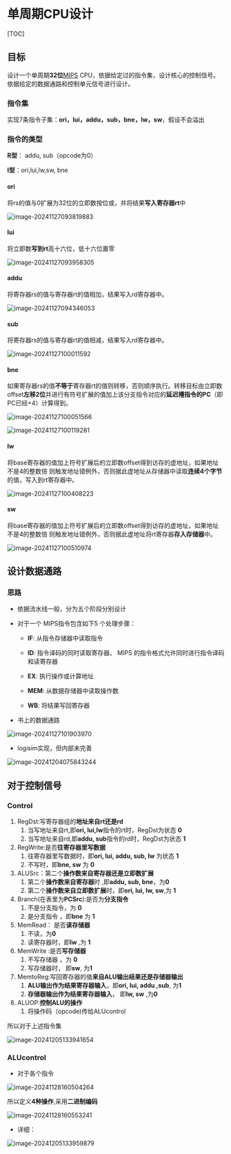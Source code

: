 # 单周期CPU设计

[TOC]



## 目标

设计一个单周期**32位**[MIPS](D:\Internt_of_Thing\e_book\计算机组成原理\A03_“系统能力培养大赛”MIPS指令系统规范_v1.00.pdf) CPU，依据给定过的指令集，设计核心的控制信号。依据给定的数据通路和控制单元信号进行设计。

### 指令集

实现7条指令子集：**ori，lui，addu，sub，bne，lw，sw**，假设不会溢出

### 指令的类型

**R型**： addu, sub（opcode为0）

**I型**：ori,lui,lw,sw, bne

#### ori

将rs的值与0扩展为32位的立即数按位或，并将结果**写入寄存器rt**中

![image-20241127093819883](D:\Internt_of_Thing\e_book\计算机组成原理\note\assets\image-20241127093819883.png)

#### lui

将立即数**写到rt**高十六位，低十六位置零

![image-20241127093958305](D:\Internt_of_Thing\e_book\计算机组成原理\note\assets\image-20241127093958305.png)

#### addu

将寄存器rs的值与寄存器rt的值相加，结果写入rd寄存器中。

![image-20241127094346053](D:\Internt_of_Thing\e_book\计算机组成原理\note\assets\image-20241127094346053.png)

#### sub

将寄存器rs的值与寄存器rt的值相减，结果写入rd寄存器中。

![image-20241127100011592](D:\Internt_of_Thing\e_book\计算机组成原理\note\assets\image-20241127100011592.png)

#### bne

如果寄存器rs的值**不等于**寄存器rt的值则转移，否则顺序执行。转移目标由立即数offset**左移2位**并进行有符号扩展的值加上该分支指令对应的**延迟槽指令的PC**（即PC已经+4）计算得到。

![image-20241127100051566](D:\Internt_of_Thing\e_book\计算机组成原理\note\assets\image-20241127100051566.png)

![image-20241127100119281](D:\Internt_of_Thing\e_book\计算机组成原理\note\assets\image-20241127100119281.png)

#### lw

将base寄存器的值加上符号扩展后的立即数offset得到访存的虚地址，如果地址不是4的整数倍 则触发地址错例外，否则据此虚地址从存储器中读取**连续4个字节**的值，写入到rt寄存器中。

![image-20241127100408223](D:\Internt_of_Thing\e_book\计算机组成原理\note\assets\image-20241127100408223.png)

#### sw

将base寄存器的值加上符号扩展后的立即数offset得到访存的虚地址，如果地址不是4的整数倍 则触发地址错例外，否则据此虚地址将rt寄存器**存入存储器**中。

![image-20241127100510974](D:\Internt_of_Thing\e_book\计算机组成原理\note\assets\image-20241127100510974.png)

## 设计数据通路

### 思路

- 依据流水线一般，分为五个阶段分别设计

- 对于一个 MIPS指令包含如下5 个处理步骤：

  - **IF**: 从指令存储器中读取指令

  - **ID**: 指令译码的同时读取寄存器。 MIPS 的指令格式允许同时进行指令译码和读寄存器

  - **EX**: 执行操作或计算地址

  - **MEM**: 从数据存储器中读取操作数

  - **WB**: 将结果写回寄存器

- 书上的数据通路

![image-20241127101903970](D:\Internt_of_Thing\e_book\计算机组成原理\note\assets\image-20241127101903970-1732673946928-1.png)

- logisim实现，但内部未完善

![image-20241204075843244](D:\Internt_of_Thing\e_book\计算机组成原理\note\assets\image-20241204075843244-1733270326024-2.png)

## 对于控制信号

### Control

1. RegDst:写寄存器组的**地址来自rt还是rd**
   1. 当写地址来自rt,即**ori, lui,lw**指令的rt时，RegDst为状态 **0**
   2. 当写地址来自rd,即**addu, sub**指令的rd时，RegDst为状态 **1**
2. RegWrite:是否**往寄存器里写数据**
   1. 往寄存器里写数据时，即**ori, lui, addu, sub, lw**  为状态 **1**
   2. 不写时，即**bne, sw**     为  **0**
3. ALUSrc：第二个**操作数来自寄存器还是立即数扩展**
   1. 第二个**操作数来自寄存器**时 ,即**addu, sub, bne**，为**0**
   2. 第二个**操作数来自立即数扩展**时，即**ori, lui, lw, sw**,为 **1**
4. Branch(在表里为**PCSrc**):是否为**分支指令**
   1. 不是分支指令，为 **0**
   2. 是分支指令 ，即**bne**  为 **1** 
5. MemRead： 是否**读存储器**
   1. 不读，为**0**
   2. 读寄存器时，即**lw** ,为 **1**
6. MemWrite :是否**写存储器**
   1. 不写存储器 ，为 **0**
   2. 写存储器时， 即**sw**, 为**1**
7. MemtoReg:写回寄存器的值**来自ALU输出结果还是存储器输出**
   1. **ALU输出作为结果寄存器输入**，即**ori, lui, addu ,sub**, 为**1**
   2. **存储器输出作为结果寄存器输入**， 即**lw, sw** ,为**0**
8. ALUOP:**控制ALU的操作**
   1. 将操作码（opcode)传给ALUcontrol

所以对于上述指令集

![image-20241205133941654](D:\Internt_of_Thing\e_book\计算机组成原理\note\assets\image-20241205133941654-1733377183421-1.png)

### ALUcontrol

- 对于各个指令

![image-20241128160504264](D:\Internt_of_Thing\e_book\计算机组成原理\note\assets\image-20241128160504264.png)

所以定义**4种操作**,采用**二进制编码**

![image-20241128160553241](D:\Internt_of_Thing\e_book\计算机组成原理\note\assets\image-20241128160553241-1732781154267-7.png)

- 详细：

![image-20241205133959879](D:\Internt_of_Thing\e_book\计算机组成原理\note\assets\image-20241205133959879-1733377201746-3.png)



